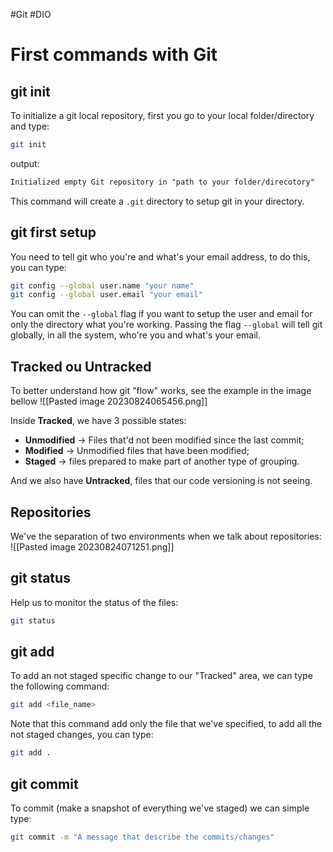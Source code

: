 #Git #DIO 
# First commands with Git
## git init
To initialize a git local repository, first you go to your local folder/directory and type:
```bash
git init
``` 

output:
```txt
Initialized empty Git repository in "path to your folder/direcotory"
```

This command will create a ` .git ` directory to setup git in your directory.

## git first setup
You need to tell git who you're and what's your email address, to do this, you can type:
```bash
git config --global user.name "your name"
git config --global user.email "your email"
```

You can omit the ` --global ` flag if you want to setup the user and email for only the directory what you're working. Passing the flag ` --global ` will tell git globally, in all the system, who're you and what's your email.

## Tracked ou Untracked
To better understand how git "flow" works, see the example in the image bellow
![[Pasted image 20230824065456.png]]

Inside **Tracked**, we have  3 possible states:
- **Unmodified** -> Files that'd not been modified since the last commit;
- **Modified** -> Unmodified files that have been modified;
- **Staged** -> files prepared to make part of another type of grouping.

And we also have **Untracked**, files that our code versioning is not seeing. 

## Repositories
We've the separation of two environments when we talk about repositories:
![[Pasted image 20230824071251.png]]

## git status
Help us to monitor the status of the files:
```bash
git status
```

## git add
To add an not staged specific change to our "Tracked" area, we can type the following command:
```bash
git add <file_name>
```

Note that this command add only the file that we've specified, to add all the not staged changes, you can type:
```bash
git add .
```

## git commit
To commit (make a snapshot of everything we've staged) we can simple type:
```bash
git commit -m "A message that describe the commits/changes"
```


